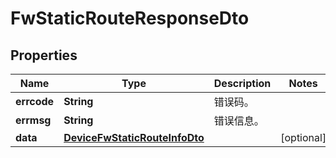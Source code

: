 
# FwStaticRouteResponseDto

## Properties
Name | Type | Description | Notes
------------ | ------------- | ------------- | -------------
**errcode** | **String** | 错误码。 | 
**errmsg** | **String** | 错误信息。 | 
**data** | [**DeviceFwStaticRouteInfoDto**](DeviceFwStaticRouteInfoDto.md) |  |  [optional]



